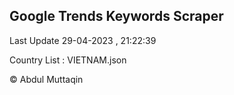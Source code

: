 

## Google Trends Keywords Scraper 
 
Last Update 29-04-2023 , 21:22:39

Country List :
VIETNAM.json



© Abdul Muttaqin 
